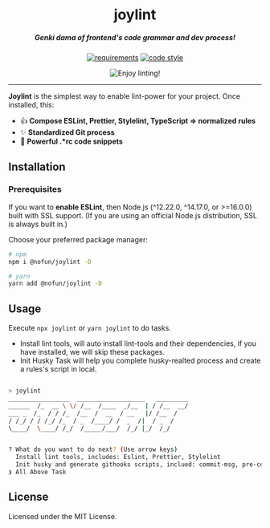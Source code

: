 <h1 align="center">joylint</h1>
<h5 align="center">Genki dama of frontend's code grammar and dev process!</h5>

<div align="center">

[![requirements](https://img.shields.io/badge/node-%3E8.0.0-brightgreenf)]() [![code style](https://img.shields.io/badge/code%20style-prettier-%23ff69b4)]()

<img align="center" src="https://doc.joyjoy.cc/assets/showcase/joylint.png" alt="Enjoy linting!" title="PR welcome!">
</div>

<hr />

**Joylint** is the simplest way to enable lint-power for your project. Once installed, this:

- 👍 **Compose ESLint, Prettier, Stylelint, TypeScript => normalized rules**
- ✨ **Standardized Git process**
- 🥰 **Powerful .\*rc code snippets**

## Installation

### Prerequisites

If you want to **enable ESLint**, then Node.js (^12.22.0, ^14.17.0, or >=16.0.0) built with SSL support. (If you are using an official Node.js distribution, SSL is always built in.)

Choose your preferred package manager:

```bash
# npm
npm i @nofun/joylint -D

# yarn
yarn add @nofun/joylint -D
```

## Usage

Execute `npx joylint` or `yarn joylint` to do tasks.

- Install lint tools, will auto install lint-tools and their dependencies, if you have installed, we will skip these packages.
- Init Husky Task will help you complete husky-realted process and create a rules's script in local.

```bash

> joylint
_________________  ___________________   _________
______  /_  __ \ \/ /__  /____  _/__  | / /__  __/
___ _  /_  / / /_  /__  /  __  / __   |/ /__  /
/ /_/ / / /_/ /_  / _  /____/ /  _  /|  / _  /
\____/  \____/ /_/  /_____/___/  /_/ |_/  /_/


? What do you want to do next? (Use arrow keys)
  Install lint tools, includes: Eslint, Prettier, Stylelint
  Init husky and generate githooks scripts, inclued: commit-msg, pre-commit
❯ All Above Task

```

## License

Licensed under the MIT License.
